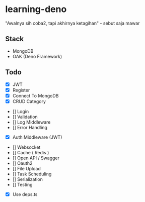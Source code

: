 # learning-deno
"Awalnya sih coba2, tapi akhirnya ketagihan" - sebut saja mawar

## Stack
- MongoDB
- OAK (Deno Framework)

## Todo
- [x] JWT 
- [x] Register
- [x] Connect To MongoDB
- [x] CRUD Category
- [] Login
- [] Validation
- [] Log Middleware
- [] Error Handling
- [x] Auth Middleware (JWT)
- [] Websocket
- [] Cache ( Redis ) 
- [] Open API / Swagger 
- [] Oauth2
- [] File Upload
- [] Task Scheduling
- [] Serialization
- [] Testing
- [x] Use deps.ts
